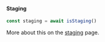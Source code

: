 
#### Staging

```ts
const staging = await isStaging()
```
More about this on the [staging](../3.advanced/4.staging.md) page.
